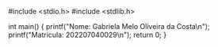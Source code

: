   #include <stdio.h>
  #include <stdlib.h>
  
  int main()
  {
        printf("Nome: Gabriela Melo Oliveira da Costa\n");
        printf("Matricula: 202207040029\n");
        return 0;
  }

